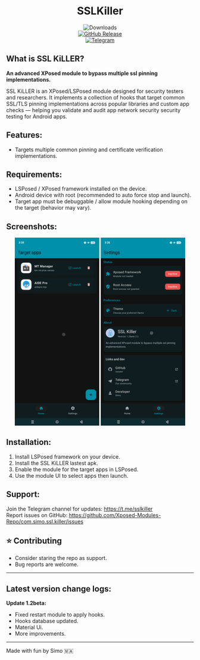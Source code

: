 # <div align="center"> SSLKiller </div>

<div align="center">

![Downloads](https://img.shields.io/github/downloads/Xposed-Modules-Repo/com.simo.ssl.killer/total)  
[![GitHub Release](https://img.shields.io/github/v/release/Xposed-Modules-Repo/com.simo.ssl.killer)](https://github.com/Xposed-Modules-Repo/com.simo.ssl.killer/releases)  
[![Telegram](https://img.shields.io/badge/Telegram-Channel-blue.svg?logo=telegram)](https://t.me/sslkiller)  
  
</div>  
  
## What is SSL KiLLER?  

**An advanced XPosed module to bypass multiple ssl pinning implementations.**

SSL KiLLER is an XPosed/LSPosed module designed for security testers and researchers. It implements a collection of hooks that target common SSL/TLS pinning implementations across popular libraries and custom app checks — helping you validate and audit app network security security testing for Android apps.

## Features:

- Targets multiple common pinning and certificate verification implementations.

## Requirements:

- LSPosed / XPosed framework installed on the device.  
- Android device with root (recommended to auto force stop and launch).  
- Target app must be debuggable / allow module hooking depending on the target (behavior may vary).

## Screenshots:

<p align="center">  
  <img src="https://raw.githubusercontent.com/Xposed-Modules-Repo/com.simo.ssl.killer/main/1.png" width="45%" />  
  <img src="https://raw.githubusercontent.com/Xposed-Modules-Repo/com.simo.ssl.killer/main/2.png" width="45%" />   
</p>  

## Installation:

1. Install LSPosed framework on your device.
2. Install the SSL KiLLER lastest apk.  
3. Enable the module for the target apps in LSPosed.
4. Use the module UI to select apps then launch.


## Support:

Join the Telegram channel for updates: https://t.me/sslkiller  
Report issues on GitHub: https://github.com/Xposed-Modules-Repo/com.simo.ssl.killer/issues

## ⭐ Contributing

- Consider staring the repo as support.
- Bug reports are welcome. 

---

## Latest version change logs:

**Update 1.2beta:**

- Fixed restart module to apply hooks.  
- Hooks database updated.  
- Material Ui.  
- More improvements.

---

Made with fun by Simo 🇲🇦